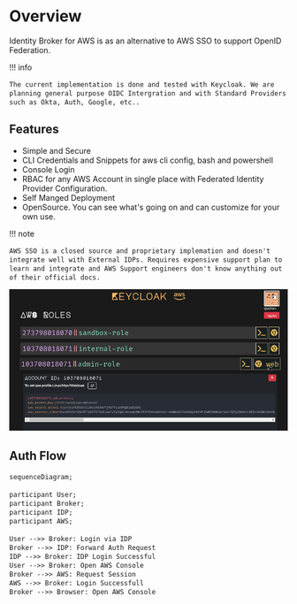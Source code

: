 # Overview

Identity Broker for AWS is as an alternative to AWS SSO to support OpenID Federation.

!!! info

    The current implementation is done and tested with Keycloak. We are planning general purpose OIDC Intergration and with Standard Providers such as Okta, Auth, Google, etc..

## Features

- Simple and Secure
- CLI Credentials and Snippets for aws cli config, bash and powershell
- Console Login
- RBAC for any AWS Account in single place with Federated Identity Provider Configuration.
- Self Manged Deployment
- OpenSource. You can see what's going on and can customize for your own use. 

!!! note

    AWS SSO is a closed source and proprietary implemation and doesn't integrate well with External IDPs. Requires expensive support plan to learn and integrate and AWS Support engineers don't know anything out of their official docs.

![demo image](./img/panel.png)

## Auth Flow

```mermaid
sequenceDiagram;

participant User;
participant Broker;
participant IDP;
participant AWS;

User -->> Broker: Login via IDP
Broker -->> IDP: Forward Auth Request
IDP -->> Broker: IDP Login Successful
User -->> Broker: Open AWS Console
Broker -->> AWS: Request Session
AWS -->> Broker: Login Successfull
Broker -->> Browser: Open AWS Console
```